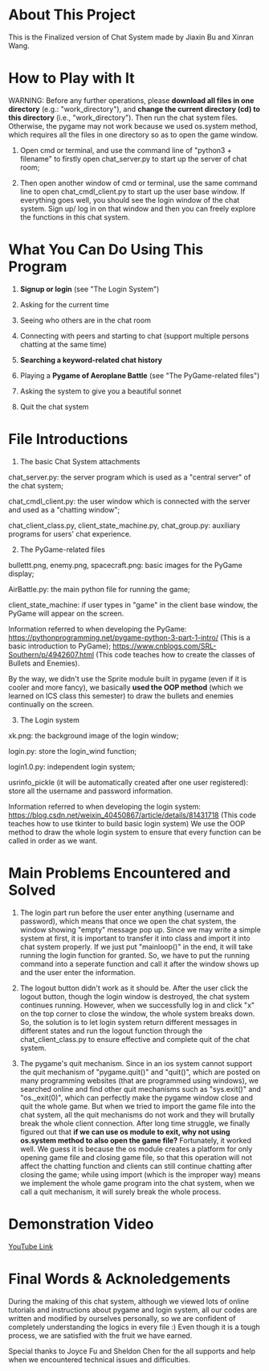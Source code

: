 # About This Project
This is the Finalized version of Chat System made by Jiaxin Bu and Xinran Wang.

# How to Play with It
WARNING: Before any further operations, please **download all files in one directory** (e.g.: "work_directory"), and **change the current directory (cd) to this directory** (i.e., "work_directory"). Then run the chat system files. Otherwise, the pygame may not work because we used os.system method, which requires all the files in one directory so as to open the game window.

1. Open cmd or terminal, and use the command line of "python3 + filename" to firstly open chat_server.py to start up the server of chat room;

2. Then open another window of cmd or terminal, use the same command line to open chat_cmdl_client.py to start up the user base window. If everything goes well, you should see the login window of the chat system. Sign up/ log in on that window and then you can freely explore the functions in this chat system.

# What You Can Do Using This Program
1. **Signup or login** (see "The Login System")

2. Asking for the current time

3. Seeing who others are in the chat room

4. Connecting with peers and starting to chat (support multiple persons chatting at the same time)

5. **Searching a keyword-related chat history**

6. Playing a **Pygame of Aeroplane Battle** (see "The PyGame-related files")

7. Asking the system to give you a beautiful sonnet

8. Quit the chat system

# File Introductions
1. The basic Chat System attachments

chat_server.py: the server program which is used as a "central server" of the chat system;

chat_cmdl_client.py: the user window which is connected with the server and used as a "chatting window"; 

chat_client_class.py, client_state_machine.py, chat_group.py: auxiliary programs for users' chat experience.

2. The PyGame-related files

bullettt.png, enemy.png, spacecraft.png: basic images for the PyGame display;

AirBattle.py: the main python file for running the game;

client_state_machine: if user types in "game" in the client base window, the PyGame will appear on the screen.

Information referred to when developing the PyGame: https://pythonprogramming.net/pygame-python-3-part-1-intro/ (This is a basic introduction to PyGame); https://www.cnblogs.com/SRL-Southern/p/4942607.html (This code teaches how to create the classes of Bullets and Enemies).

By the way, we didn't use the Sprite module built in pygame (even if it is cooler and more fancy), we basically **used the OOP method** (which we learned on ICS class this semester) to draw the bullets and enemies continually on the screen.

3. The Login system

xk.png: the background image of the login window;

login.py: store the login_wind function;

login1.0.py: independent login system;

usrinfo_pickle (it will be automatically created after one user registered): store all the username and password information.

Information referred to when developing the login system: https://blog.csdn.net/weixin_40450867/article/details/81431718 (This code teaches how to use tkinter to build basic login system) We use the OOP method to draw the whole login system to ensure that every function can be called in order as we want.

# Main Problems Encountered and Solved
1. The login part run before the user enter anything (username and password), which means that once we open the chat system, the window showing "empty" message pop up. Since we may write a simple system at first, it is important to transfer it into class and import it into chat system properly. If we just put "mainloop()" in the end, it will take running the login function for granted. So, we have to put the running command into a seperate function and call it after the window shows up and the user enter the information.

2. The logout button didn't work as it should be. After the user click the logout button, though the login window is destroyed, the chat system continues running. However, when we successfully log in and click "x" on the top corner to close the window, the whole system breaks down. So, the solution is to let login system return different messages in different states and run the logout function through the chat_client_class.py to ensure effective and complete quit of the chat system.

3. The pygame's quit mechanism. Since in an ios system cannot support the quit mechanism of "pygame.quit()" and "quit()", which are posted on many programming websites (that are programmed using windows), we searched online and find other quit mechanisms such as "sys.exit()" and "os._exit(0)", which can perfectly make the pygame window close and quit the whole game. But when we tried to import the game file into the chat system, all the quit mechanisms do not work and they will brutally break the whole client connection. After long time struggle, we finally figured out that **if we can use os module to exit, why not using os.system method to also open the game file?** Fortunately, it worked well. We guess it is because the os module creates a platform for only opening game file and closing game file, so that this operation will not affect the chatting function and clients can still continue chatting after closing the game; while using import (which is the improper way) means we implement the whole game program into the chat system, when we call a quit mechanism, it will surely break the whole process.

# Demonstration Video
[YouTube Link](https://youtu.be/InnpIs0lSXQ)

# Final Words & Acknoledgements
During the making of this chat system, although we viewed lots of online tutorials and instructions about pygame and login system, all our codes are written and modified by ourselves personally, so we are confident of completely understanding the logics in every file :) Even though it is a tough process, we are satisfied with the fruit we have earned. 

Special thanks to Joyce Fu and Sheldon Chen for the all supports and help when we encountered technical issues and difficulties.
